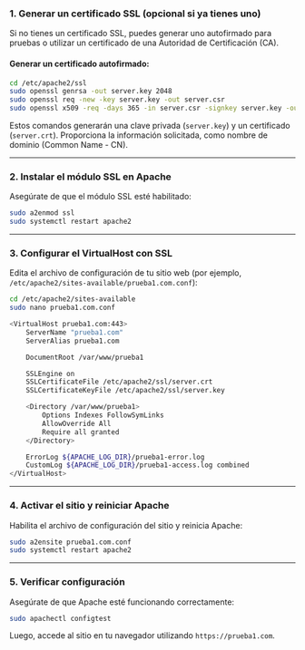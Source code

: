 ### 1. **Generar un certificado SSL (opcional si ya tienes uno)**

Si no tienes un certificado SSL, puedes generar uno autofirmado para pruebas o utilizar un certificado de una Autoridad de Certificación (CA).

#### Generar un certificado autofirmado:
```bash
cd /etc/apache2/ssl
sudo openssl genrsa -out server.key 2048
sudo openssl req -new -key server.key -out server.csr
sudo openssl x509 -req -days 365 -in server.csr -signkey server.key -out server.crt
```

Estos comandos generarán una clave privada (`server.key`) y un certificado (`server.crt`). Proporciona la información solicitada, como nombre de dominio (Common Name - CN).

---

### 2. **Instalar el módulo SSL en Apache**
Asegúrate de que el módulo SSL esté habilitado:
```bash
sudo a2enmod ssl
sudo systemctl restart apache2
```

---

### 3. **Configurar el VirtualHost con SSL**

Edita el archivo de configuración de tu sitio web (por ejemplo, `/etc/apache2/sites-available/prueba1.com.conf`):
```bash
cd /etc/apache2/sites-available
sudo nano prueba1.com.conf
```

```bash
<VirtualHost prueba1.com:443>
    ServerName "prueba1.com"
    ServerAlias prueba1.com

    DocumentRoot /var/www/prueba1

    SSLEngine on
    SSLCertificateFile /etc/apache2/ssl/server.crt
    SSLCertificateKeyFile /etc/apache2/ssl/server.key

    <Directory /var/www/prueba1>
        Options Indexes FollowSymLinks
        AllowOverride All
        Require all granted
    </Directory>

    ErrorLog ${APACHE_LOG_DIR}/prueba1-error.log
    CustomLog ${APACHE_LOG_DIR}/prueba1-access.log combined
</VirtualHost>
```

---

### 4. **Activar el sitio y reiniciar Apache**

Habilita el archivo de configuración del sitio y reinicia Apache:
```bash
sudo a2ensite prueba1.com.conf
sudo systemctl restart apache2
```

---

### 5. **Verificar configuración**
Asegúrate de que Apache esté funcionando correctamente:
```bash
sudo apachectl configtest
```

Luego, accede al sitio en tu navegador utilizando `https://prueba1.com`.
